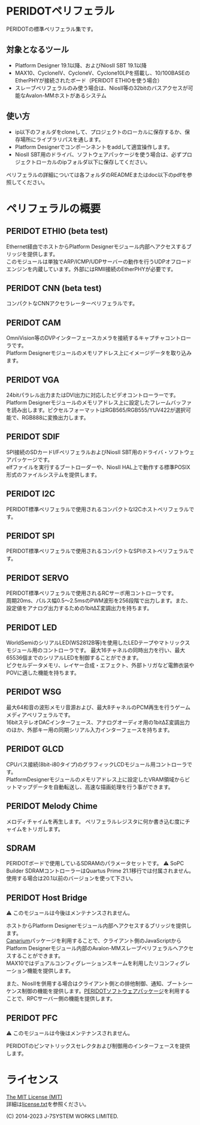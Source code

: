 PERIDOTペリフェラル
===================

PERIDOTの標準ペリフェラル集です。


対象となるツール
----------------

- Platform Designer 19.1以降、およびNiosII SBT 19.1以降
- MAX10、CycloneIV、CycloneV、Cyclone10LPを搭載し、10/100BASEのEtherPHYが接続されたボード（PERIDOT ETHIOを使う場合）
- スレーブペリフェラルのみ使う場合は、NiosII等の32bitのバスアクセスが可能なAvalon-MMホストがあるシステム

使い方
------

- ip以下のフォルダをcloneして、プロジェクトのローカルに保存するか、保存場所にライブラリパスを通します。
- Platform Designerでコンポーンネントをaddして適宜操作します。
- NiosII SBT用のドライバ、ソフトウェアパッケージを使う場合は、必ずプロジェクトローカルのipフォルダ以下に保存してください。

ペリフェラルの詳細については各フォルダのREADMEまたはdoc以下のpdfを参照してください。


ペリフェラルの概要
==================

PERIDOT ETHIO (beta test)
-------------
Ethernet経由でホストからPlatform Designerモジュール内部へアクセスするブリッジを提供します。  
このモジュールは単独でARP/ICMP/UDPサーバーの動作を行うUDPオフロードエンジンを内蔵しています。外部にはRMII接続のEtherPHYが必要です。  


PERIDOT CNN (beta test)
-----------
コンパクトなCNNアクセラレーターペリフェラルです。  


PERIDOT CAM
-----------
OmniVision等のDVPインターフェースカメラを接続するキャプチャコントローラです。  
Platform Designerモジュールのメモリアドレス上にイメージデータを取り込みます。


PERIDOT VGA
-----------
24bitパラレル出力またはDVI出力に対応したビデオコントローラーです。  
Platform Designerモジュールのメモリアドレス上に設定したフレームバッファを読み出します。ピクセルフォーマットはRGB565/RGB555/YUV422が選択可能で、RGB888に変換出力します。


PERIDOT SDIF
------------
SPI接続のSDカードI/FペリフェラルおよびNiosII SBT用のドライバ・ソフトウェアパッケージです。  
elfファイルを実行するブートローダーや、NiosII HAL上で動作する標準POSIX形式のファイルシステムを提供します。  


PERIDOT I2C
-----------
PERIDOT標準ペリフェラルで使用されるコンパクトなI2Cホストペリフェラルです。  


PERIDOT SPI
-----------
PERIDOT標準ペリフェラルで使用されるコンパクトなSPIホストペリフェラルです。  


PERIDOT SERVO
-------------
PERIDOT標準ペリフェラルで使用されるRCサーボ用コントローラです。  
周期20ms、パルス幅0.5～2.5msのPWM波形を256段階で出力します。また、設定値をアナログ出力するための1bitΔΣ変調出力を持ちます。  


PERIDOT LED
-----------
WorldSemiのシリアルLED(WS2812B等)を使用したLEDテープやマトリックスモジュール用のコントローラです。
最大16チャネルの同時出力を行い、最大65536個までのシリアルLEDを制御することができます。  
ピクセルデータメモリ、レイヤー合成・エフェクト、外部トリガなど電飾衣装やPOVに適した機能を持ちます。


PERIDOT WSG
-----------
最大64和音の波形メモリ音源および、最大8チャネルのPCM再生を行うゲームメディアペリフェラルです。  
16bitステレオDACインターフェース、アナログオーディオ用の1bitΔΣ変調出力のほか、外部キー用の同期シリアル入力インターフェースを持ちます。  


PERIDOT GLCD
------------
CPUバス接続(8bit-i80タイプ)のグラフィックLCDモジュール用コントローラです。  
PlatformDesignerモジュールのメモリアドレス上に設定したVRAM領域からビットマップデータを自動転送し、高速な描画処理を行う事ができます。


PERIDOT Melody Chime
--------------------
メロディチャイムを再生します。
ペリフェラルレジスタに何か書き込む度にチャイムをトリガします。


SDRAM
-----
PERIDOTボードで使用しているSDRAMのパラメータセットです。
⚠ SoPC Builder SDRAMコントローラーはQuartus Prime 21.1移行では付属されません。使用する場合は20.1以前のバージョンを使って下さい。


PERIDOT Host Bridge
-------------------
⚠ このモジュールは今後はメンテナンスされません。  

ホストからPlatform Designerモジュール内部へアクセスするブリッジを提供します。  
[Canarium](https://github.com/kimushu/canarium)パッケージを利用することで、クライアント側のJavaScriptからPlatform Designerモジュール内部のAvalon-MMスレーブペリフェラルへアクセスすることができます。  
MAX10ではデュアルコンフィグレーションスキームを利用したリコンフィグレーション機能を提供します。  

また、NiosIIを併用する場合はクライアント側との排他制御、通知、ブートシーケンス制御の機能を提供します。[PERIDOTソフトウェアパッケージ](https://github.com/kimushu/peridot_sw_packages)を利用することで、RPCサーバー側の機能を提供します。  


PERIDOT PFC
-----------
⚠ このモジュールは今後はメンテナンスされません。  

PERIDOTのピンマトリックスセレクタおよび制御用のインターフェースを提供します。  



ライセンス
=========

[The MIT License (MIT)](https://opensource.org/licenses/MIT)  
詳細は[license.txt](license.txt)を参照ください。  

(C) 2014-2023 J-7SYSTEM WORKS LIMITED.

